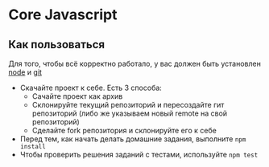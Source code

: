 # Core Javascript

## Как пользоваться

Для того, чтобы всё корректно работало, у вас должен быть установлен [node](https://nodejs.org/en/) и [git](https://git-scm.com/)
* Скачайте проект к себе. Есть 3 способа:
    - Сачайте проект как архив
    - Склонируйте текущий репозиторий и пересоздайте гит репозиторий (либо же указываем новый remote на свой репозиторий)
    - Сделайте fork репозитория и склонируйте его к себе
* Перед тем, как начать делать домашние задания, выполните `npm install`
* Чтобы проверить решения заданий с тестами, используйте `npm test`